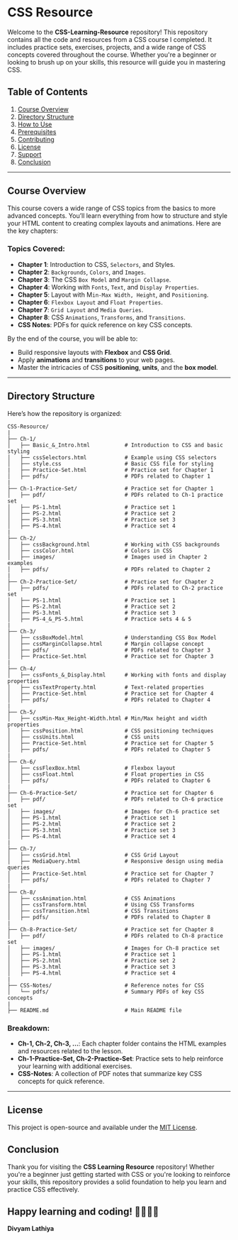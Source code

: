 # CSS Resource

Welcome to the **CSS-Learning-Resource** repository! This repository contains all the code and resources from a CSS course I completed. It includes practice sets, exercises, projects, and a wide range of CSS concepts covered throughout the course. Whether you're a beginner or looking to brush up on your skills, this resource will guide you in mastering CSS.

## Table of Contents

1. [Course Overview](#course-overview)
2. [Directory Structure](#directory-structure)
3. [How to Use](#how-to-use)
4. [Prerequisites](#prerequisites)
5. [Contributing](#contributing)
6. [License](#license)
7. [Support](#support)
8. [Conclusion](#conclusion)

---

## Course Overview

This course covers a wide range of CSS topics from the basics to more advanced concepts. You’ll learn everything from how to structure and style your HTML content to creating complex layouts and animations. Here are the key chapters:

### Topics Covered:
- **Chapter 1**: Introduction to CSS, `Selectors`, and Styles.
- **Chapter 2**: `Backgrounds`, `Colors`, and `Images`.
- **Chapter 3**: The CSS `Box Model` and `Margin Collapse`.
- **Chapter 4**: Working with `Fonts`, `Text`, and `Display Properties`.
- **Chapter 5**: Layout with M`in-Max Width, Height`, and `Positioning`.
- **Chapter 6**: `Flexbox Layout` and `Float Properties`.
- **Chapter 7**: `Grid Layout` and `Media Queries`.
- **Chapter 8**: CSS `Animations`, `Transforms`, and `Transitions`.
- **CSS Notes**: PDFs for quick reference on key CSS concepts.

By the end of the course, you will be able to:
- Build responsive layouts with **Flexbox** and **CSS Grid**.
- Apply **animations** and **transitions** to your web pages.
- Master the intricacies of CSS **positioning**, **units**, and the **box model**.

---

## Directory Structure

Here’s how the repository is organized:

```
CSS-Resource/
|
├── Ch-1/
│   ├── Basic_&_Intro.html           # Introduction to CSS and basic styling
│   ├── cssSelectors.html            # Example using CSS selectors
│   ├── style.css                    # Basic CSS file for styling
|   ├── Practice-Set.html            # Practice set for Chapter 1
│   ├── pdfs/                        # PDFs related to Chapter 1
|
├── Ch-1-Practice-Set/               # Practice set for Chapter 1
│   ├── pdf/                         # PDFs related to Ch-1 practice set
│   ├── PS-1.html                    # Practice set 1
│   ├── PS-2.html                    # Practice set 2
│   ├── PS-3.html                    # Practice set 3
│   ├── PS-4.html                    # Practice set 4
|
├── Ch-2/
│   ├── cssBackground.html           # Working with CSS backgrounds
│   ├── cssColor.html                # Colors in CSS
│   ├── images/                      # Images used in Chapter 2 examples
│   ├── pdfs/                        # PDFs related to Chapter 2
|
├── Ch-2-Practice-Set/               # Practice set for Chapter 2
│   ├── pdfs/                        # PDFs related to Ch-2 practice set
│   ├── PS-1.html                    # Practice set 1
│   ├── PS-2.html                    # Practice set 2
│   ├── PS-3.html                    # Practice set 3
│   ├── PS-4_&_PS-5.html             # Practice sets 4 & 5
|
├── Ch-3/
│   ├── cssBoxModel.html             # Understanding CSS Box Model
│   ├── cssMarginCollapse.html       # Margin collapse concept
│   ├── pdfs/                        # PDFs related to Chapter 3
│   ├── Practice-Set.html            # Practice set for Chapter 3
|
├── Ch-4/
│   ├── cssFonts_&_Display.html      # Working with fonts and display properties
│   ├── cssTextProperty.html         # Text-related properties
│   ├── Practice-Set.html            # Practice set for Chapter 4
│   ├── pdfs/                        # PDFs related to Chapter 4
|
├── Ch-5/
│   ├── cssMin-Max_Height-Width.html # Min/Max height and width properties
│   ├── cssPosition.html             # CSS positioning techniques
│   ├── cssUnits.html                # CSS units
│   ├── Practice-Set.html            # Practice set for Chapter 5
│   ├── pdfs/                        # PDFs related to Chapter 5
|
├── Ch-6/
│   ├── cssFlexBox.html              # Flexbox layout
│   ├── cssFloat.html                # Float properties in CSS
│   ├── pdfs/                        # PDFs related to Chapter 6
|
├── Ch-6-Practice-Set/               # Practice set for Chapter 6
│   ├── pdf/                         # PDFs related to Ch-6 practice set
│   ├── images/                      # Images for Ch-6 practice set
│   ├── PS-1.html                    # Practice set 1
│   ├── PS-2.html                    # Practice set 2
│   ├── PS-3.html                    # Practice set 3
│   ├── PS-4.html                    # Practice set 4
|
├── Ch-7/
│   ├── cssGrid.html                 # CSS Grid Layout
│   ├── MediaQuery.html              # Responsive design using media queries
│   ├── Practice-Set.html            # Practice set for Chapter 7
│   ├── pdfs/                        # PDFs related to Chapter 7
|
├── Ch-8/
│   ├── cssAnimation.html            # CSS Animations
│   ├── cssTransform.html            # Using CSS Transforms
│   ├── cssTransition.html           # CSS Transitions
│   ├── pdfs/                        # PDFs related to Chapter 8
|
├── Ch-8-Practice-Set/               # Practice set for Chapter 8
│   ├── pdf/                         # PDFs related to Ch-8 practice set
│   ├── images/                      # Images for Ch-8 practice set
│   ├── PS-1.html                    # Practice set 1
│   ├── PS-2.html                    # Practice set 2
│   ├── PS-3.html                    # Practice set 3
│   ├── PS-4.html                    # Practice set 4
|
├── CSS-Notes/                       # Reference notes for CSS
│   └── pdfs/                        # Summary PDFs of key CSS concepts
|
├── README.md                        # Main README file
```

### Breakdown:
- **Ch-1, Ch-2, Ch-3, ...**: Each chapter folder contains the HTML examples and resources related to the lesson.
- **Ch-1-Practice-Set, Ch-2-Practice-Set**: Practice sets to help reinforce your learning with additional exercises.
- **CSS-Notes**: A collection of PDF notes that summarize key CSS concepts for quick reference.

---


## License
This project is open-source and available under the [MIT License](LICENSE).


## Conclusion

Thank you for visiting the **CSS Learning Resource** repository! Whether you're a beginner just getting started with CSS or you're looking to reinforce your skills, this repository provides a solid foundation to help you learn and practice CSS effectively.

Happy learning and coding! 👨‍💻👩‍💻
---
**Divyam Lathiya**
